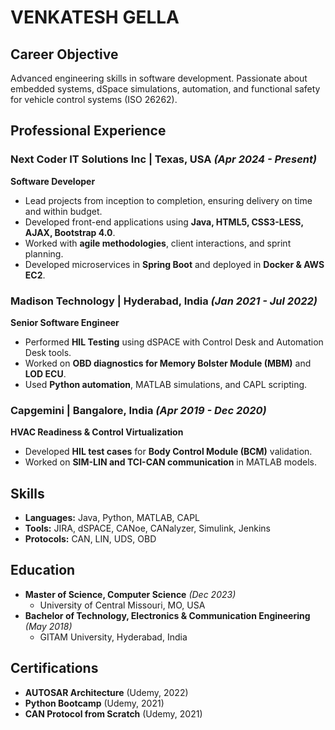 # VENKATESH GELLA

## Career Objective
Advanced engineering skills in software development. Passionate about embedded systems, dSpace simulations, automation, and functional safety for vehicle control systems (ISO 26262).

## Professional Experience

### **Next Coder IT Solutions Inc | Texas, USA** *(Apr 2024 - Present)*
**Software Developer**  
- Lead projects from inception to completion, ensuring delivery on time and within budget.
- Developed front-end applications using **Java, HTML5, CSS3-LESS, AJAX, Bootstrap 4.0**.
- Worked with **agile methodologies**, client interactions, and sprint planning.
- Developed microservices in **Spring Boot** and deployed in **Docker & AWS EC2**.

### **Madison Technology | Hyderabad, India** *(Jan 2021 - Jul 2022)*
**Senior Software Engineer**  
- Performed **HIL Testing** using dSPACE with Control Desk and Automation Desk tools.
- Worked on **OBD diagnostics for Memory Bolster Module (MBM)** and **LOD ECU**.
- Used **Python automation**, MATLAB simulations, and CAPL scripting.

### **Capgemini | Bangalore, India** *(Apr 2019 - Dec 2020)*
**HVAC Readiness & Control Virtualization**  
- Developed **HIL test cases** for **Body Control Module (BCM)** validation.
- Worked on **SIM-LIN and TCI-CAN communication** in MATLAB models.

## Skills
- **Languages:** Java, Python, MATLAB, CAPL
- **Tools:** JIRA, dSPACE, CANoe, CANalyzer, Simulink, Jenkins
- **Protocols:** CAN, LIN, UDS, OBD

## Education
- **Master of Science, Computer Science** *(Dec 2023)*
  - University of Central Missouri, MO, USA
- **Bachelor of Technology, Electronics & Communication Engineering** *(May 2018)*
  - GITAM University, Hyderabad, India

## Certifications
- **AUTOSAR Architecture** (Udemy, 2022)
- **Python Bootcamp** (Udemy, 2021)
- **CAN Protocol from Scratch** (Udemy, 2021)

